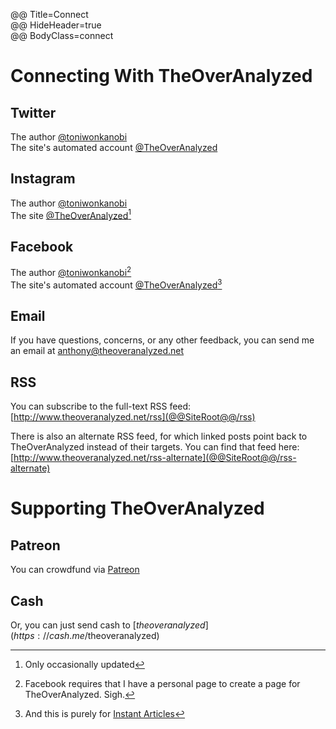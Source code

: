 @@ Title=Connect  
@@ HideHeader=true  
@@ BodyClass=connect  

# Connecting With TheOverAnalyzed
  
## Twitter

The author [@toniwonkanobi](http://www.twitter.com/toniwonkanobi)
<br>
The site's automated account [@TheOverAnalyzed](http://www.twitter.com/theoveranalyzed)

## Instagram

The author [@toniwonkanobi](http://instagram.com/toniwonkanobi/)
<br>
The site [@TheOverAnalyzed](http://instagram.com/theoveranalyzed/)[^on]

## Facebook

The author [@toniwonkanobi](www.facebook.com/toniwonkanobi)[^fb]
<br>
The site's automated account [@TheOverAnalyzed](www.facebook.com/theoveranalyzed)[^oa]

## Email

If you have questions, concerns, or any other feedback, you can send me an email at [anthony@theoveranalyzed.net](mailto:anthony@theoveranalyzed.net)
  
## RSS

You can subscribe to the full-text RSS feed: [http://www.theoveranalyzed.net/rss](@@SiteRoot@@/rss)

There is also an alternate RSS feed, for which linked posts point back to TheOverAnalyzed instead of their targets. You can find that feed here: [http://www.theoveranalyzed.net/rss-alternate](@@SiteRoot@@/rss-alternate)

# Supporting TheOverAnalyzed

## Patreon

You can crowdfund via [Patreon](https://www.patreon.com/theoveranalyzed)

## Cash

Or, you can just send cash to [$theoveranalyzed](https://cash.me/$theoveranalyzed)


[^on]: Only occasionally updated
[^fb]: Facebook requires that I have a personal page to create a page for TheOverAnalyzed. Sigh.
[^oa]: And this is purely for [Instant Articles](@@SiteRoot@@/2015/5/15/facebooks-instant-articles)

